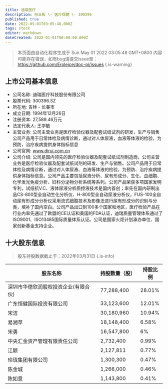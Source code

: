 ```yaml
---
title: 迪瑞医疗
description: 创业板 \- 医疗保健 \- 300396
published: true
date: 2022-05-01T03:05:48.000Z
tags: stock
editor: markdown
dateCreated: 2022-01-01T00:00:00.000Z
---
```


> 本页面由自动化程序生成于 Sun May 01 2022 03:05:48 GMT+0800
> 内容可能存在错误，如有bug请提交issue至：https://github.com/Eroleice/doc-pi/issues
{.is-warning}

## 上市公司基本信息
- 公司名称: 迪瑞医疗科技股份有限公司
- 股票代码: 300396.SZ
- 所在地: 吉林 - 长春市
- 成立日期: 1994年12月26日
- 注册资本: 27,589.46万元
- 法定代表人: 王学敏
- 主营业务: 公司主营业务是医疗检验仪器及配套试纸试剂的研发，生产与销售公司产品用于日常体检及病情诊断，通过对人体尿液，血液等体液的检验，为预防，治疗疾病提供身体指标信息
- 公司官网: www.dirui.com.cn
- 公司介绍: 公司是国内领先的医疗检验仪器及配套试纸试剂制造商，公司主营业务是医疗检验仪器及配套试纸试剂的研发、生产与销售。公司产品用于日常体检及病情诊断，通过对人体尿液、血液等体液的检验，为预防、治疗疾病提供身体指标信息。公司产品主要包括尿液分析、尿有形成分、生化、血细胞、化学发光免疫分析、妇科分泌物分析系统等系列。公司产品荣获多项国家发明专利，试纸抗V.C、液体尿液分析质控液技术是国内首创；率先在国内研制出品CS-800型全自动生化分析仪、H-800型全自动尿液分析仪，FUS-100全自动尿有形成分分析仪采用流式细胞技术及影像法进行尿有形成分的识别与分类，填补了国内空白。公司产品出口到100多个国家和地区，医疗检验产品在行业内率先通过了欧盟的CE认证和美国的FDA认证，迪瑞质量管理体系通过了ISO9001、ISO13485国际质量体系认证。公司是国家火炬计划承办单位、国家创新基金支持企业。


## 十大股东信息
> 股东持股数据截止于：2022年03月31日
{.is-info}

| 股东名称 | 持股数量（股） | 持股比例 |
| --- | --- | --- |
| 深圳市华德欣润股权投资企业(有限合伙) | 77,288,400 | 28.01% |
| 广东恒健国际投资有限公司 | 33,123,600 | 12.01% |
| 宋洁 | 30,180,960 | 10.94% |
| 易湘苹 | 18,148,400 | 6.58% |
| 宋勇 | 16,547,800 | 6% |
| 中央汇金资产管理有限责任公司 | 2,732,400 | 0.99% |
| 江颖 | 2,127,811 | 0.77% |
| 玲珑集团有限公司 | 1,300,300 | 0.47% |
| 陈金城 | 1,266,000 | 0.46% |
| 陈如意 | 1,143,800 | 0.41% |




